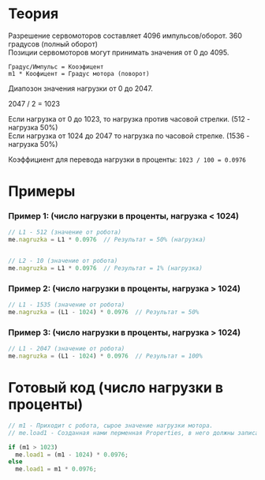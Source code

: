 # Теория
Разрешение сервомоторов составляет 4096 импульсов/оборот. 360 градусов (полный оборот)  
Позиции сервомоторов могут принимать значения от 0 до 4095.  
  
`Градус/Импульс = Кооэфицент`  
`m1 * Коофицент = Градус мотора (поворот)`  
  
Диапозон значения нагрузки от 0 до 2047.  
  
2047 / 2 = 1023  
  
Если нагрузка от 0 до 1023, то нагрузка против часовой стрелки. (512 - нагрузка 50%)  
Если нагрузка от 1024 до 2047 то нагрузка по часовой стрелке. (1536 - нагрузка 50%)  
  
Коэффициент для перевода нагрузки в проценты: `1023 / 100 = 0.0976`  

# Примеры
### Пример 1: (число нагрузки в проценты, нагрузка < 1024)
```js
// L1 - 512 (значение от робота)
me.nagruzka = L1 * 0.0976  // Результат = 50% (нагрузка)


// L2 - 10 (значение от робота)
me.nagruzka = L1 * 0.0976  // Результат = 1% (нагрузка)
```

### Пример 2: (число нагрузки в проценты, нагрузка > 1024)
```js
// L1 - 1535 (значение от робота)
me.nagruzka = (L1 - 1024) * 0.0976  // Результат = 50%
```

### Пример 3: (число нагрузки в проценты, нагрузка > 1024)
```js
// L1 - 2047 (значение от робота)
me.nagruzka = (L1 - 1024) * 0.0976  // Результат = 100%
```

# Готовый код (число нагрузки в проценты)
```js
// m1 - Приходит с робота, сырое значение нагрузки мотора.
// me.load1 - Созданная нами перменная Properties, в него должны записать проценты нагрузки.

if (m1 > 1023)
  me.load1 = (m1 - 1024) * 0.0976;
else
  me.load1 = m1 * 0.0976;
```
